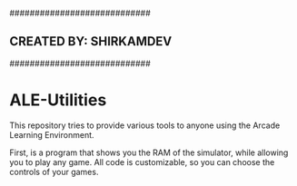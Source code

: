 ############################
## CREATED BY: SHIRKAMDEV ##
############################

# ALE-Utilities
This repository tries to provide various tools to anyone using the Arcade Learning Environment.

First, is a program that shows you the RAM of the simulator, while allowing you to play any game. All code is customizable, so you can choose the controls of your games.
